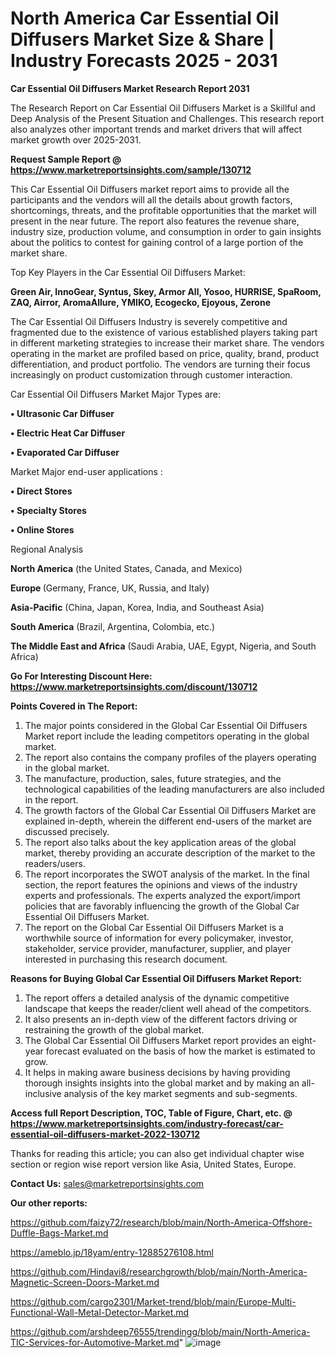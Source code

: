 # North America Car Essential Oil Diffusers Market Size & Share | Industry Forecasts 2025 - 2031

<strong>Car Essential Oil Diffusers Market Research Report 2031</strong>

The Research Report on Car Essential Oil Diffusers Market is a Skillful and Deep Analysis of the Present Situation and Challenges. This research report also analyzes other important trends and market drivers that will affect market growth over 2025-2031.

<strong>Request Sample Report @ <a href=https://www.marketreportsinsights.com/sample/130712>https://www.marketreportsinsights.com/sample/130712</a></strong>

This Car Essential Oil Diffusers market report aims to provide all the participants and the vendors will all the details about growth factors, shortcomings, threats, and the profitable opportunities that the market will present in the near future. The report also features the revenue share, industry size, production volume, and consumption in order to gain insights about the politics to contest for gaining control of a large portion of the market share.

Top Key Players in the Car Essential Oil Diffusers Market:

<strong>Green Air, InnoGear, Syntus, Skey, Armor All, Yosoo, HURRISE, SpaRoom, ZAQ, Airror, AromaAllure, YMIKO, Ecogecko, Ejoyous, Zerone</strong>

The Car Essential Oil Diffusers Industry is severely competitive and fragmented due to the existence of various established players taking part in different marketing strategies to increase their market share. The vendors operating in the market are profiled based on price, quality, brand, product differentiation, and product portfolio. The vendors are turning their focus increasingly on product customization through customer interaction.

Car Essential Oil Diffusers Market Major Types are:

<strong>• Ultrasonic Car Diffuser

• Electric Heat Car Diffuser

• Evaporated Car Diffuser</strong>

Market Major end-user applications :

<strong>• Direct Stores

• Specialty Stores

• Online Stores</strong>

Regional Analysis

</u><strong><b>North America</b></strong> (the United States, Canada, and Mexico)

<strong><b>Europe </b></strong>(Germany, France, UK, Russia, and Italy)

<strong><b>Asia-Pacific</b></strong> (China, Japan, Korea, India, and Southeast Asia)

<strong><b>South America</b></strong> (Brazil, Argentina, Colombia, etc.)

<strong><b>The Middle East and Africa</b></strong> (Saudi Arabia, UAE, Egypt, Nigeria, and South Africa)

<strong>Go For Interesting Discount Here: <a href=https://www.marketreportsinsights.com/discount/130712>https://www.marketreportsinsights.com/discount/130712</a></strong>

<strong>Points Covered in The Report:</strong>
<ol>
  <li>The major points considered in the Global Car Essential Oil Diffusers Market report include the leading competitors operating in the global market.</li>
  <li>The report also contains the company profiles of the players operating in the global market.</li>
  <li>The manufacture, production, sales, future strategies, and the technological capabilities of the leading manufacturers are also included in the report.</li>
  <li>The growth factors of the Global Car Essential Oil Diffusers Market are explained in-depth, wherein the different end-users of the market are discussed precisely.</li>
  <li>The report also talks about the key application areas of the global market, thereby providing an accurate description of the market to the readers/users.</li>
  <li>The report incorporates the SWOT analysis of the market. In the final section, the report features the opinions and views of the industry experts and professionals. The experts analyzed the export/import policies that are favorably influencing the growth of the Global Car Essential Oil Diffusers Market.</li>
  <li>The report on the Global Car Essential Oil Diffusers Market is a worthwhile source of information for every policymaker, investor, stakeholder, service provider, manufacturer, supplier, and player interested in purchasing this research document.</li>
</ol>
<strong>Reasons for Buying Global Car Essential Oil Diffusers Market Report:</strong>

<ol>
  <li>The report offers a detailed analysis of the dynamic competitive landscape that keeps the reader/client well ahead of the competitors.</li>
  <li>It also presents an in-depth view of the different factors driving or restraining the growth of the global market.</li>
  <li>The Global Car Essential Oil Diffusers Market report provides an eight-year forecast evaluated on the basis of how the market is estimated to grow.</li>
  <li>It helps in making aware business decisions by having providing thorough insights insights into the global market and by making an all-inclusive analysis of the key market segments and sub-segments.</li>
</ol>
<strong>Access full Report Description, TOC, Table of Figure, Chart, etc. @ <a href=https://www.marketreportsinsights.com/industry-forecast/car-essential-oil-diffusers-market-2022-130712>https://www.marketreportsinsights.com/industry-forecast/car-essential-oil-diffusers-market-2022-130712</a></strong>


Thanks for reading this article; you can also get individual chapter wise section or region wise report version like Asia, United States, Europe.

<strong>Contact Us:</strong>
sales@marketreportsinsights.com

<strong>Our other reports:</strong>

<a href=https://github.com/faizy72/research/blob/main/North-America-Offshore-Duffle-Bags-Market.md>https://github.com/faizy72/research/blob/main/North-America-Offshore-Duffle-Bags-Market.md</a>

<a href=https://ameblo.jp/18yam/entry-12885276108.html>https://ameblo.jp/18yam/entry-12885276108.html</a>

<a href=https://github.com/Hindavi8/researchgrowth/blob/main/North-America-Magnetic-Screen-Doors-Market.md>https://github.com/Hindavi8/researchgrowth/blob/main/North-America-Magnetic-Screen-Doors-Market.md</a>

<a href=https://github.com/cargo2301/Market-trend/blob/main/Europe-Multi-Functional-Wall-Metal-Detector-Market.md>https://github.com/cargo2301/Market-trend/blob/main/Europe-Multi-Functional-Wall-Metal-Detector-Market.md</a>

<a href=https://github.com/arshdeep76555/trendingg/blob/main/North-America-TIC-Services-for-Automotive-Market.md>https://github.com/arshdeep76555/trendingg/blob/main/North-America-TIC-Services-for-Automotive-Market.md</a>"
![image](https://github.com/user-attachments/assets/6279dc5e-b4ae-40ca-8e5c-09947b219ed3)
